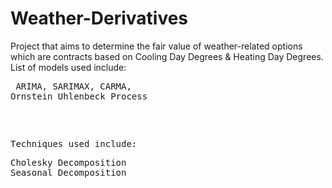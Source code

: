 # Weather-Derivatives
Project that aims to determine the fair value of weather-related options which are contracts based on Cooling Day Degrees &amp; Heating Day Degrees. 
List of models used include: <pre> ARIMA, SARIMAX, CARMA, Ornstein Uhlenbeck Process

<pre> 
Techniques used include: 
<pre>
Cholesky Decomposition
Seasonal Decomposition

